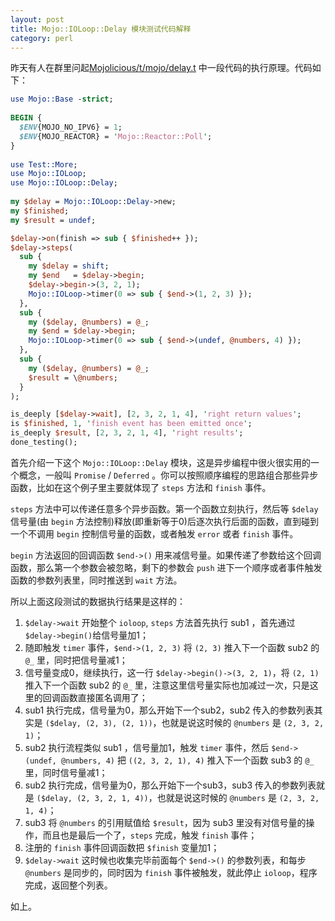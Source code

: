 ```yaml
---
layout: post
title: Mojo::IOLoop::Delay 模块测试代码解释
category: perl
---
```


昨天有人在群里问起[Mojolicious/t/mojo/delay.t](https://metacpan.org/source/SRI/Mojolicious-4.68/t/mojo/delay.t) 中一段代码的执行原理。代码如下：

```perl
use Mojo::Base -strict;
 
BEGIN {
  $ENV{MOJO_NO_IPV6} = 1;
  $ENV{MOJO_REACTOR} = 'Mojo::Reactor::Poll';
}
 
use Test::More;
use Mojo::IOLoop;
use Mojo::IOLoop::Delay;
 
my $delay = Mojo::IOLoop::Delay->new;
my $finished;
my $result = undef;

$delay->on(finish => sub { $finished++ });
$delay->steps(
  sub {
    my $delay = shift;
    my $end   = $delay->begin;
    $delay->begin->(3, 2, 1);
    Mojo::IOLoop->timer(0 => sub { $end->(1, 2, 3) });
  },
  sub {
    my ($delay, @numbers) = @_;
    my $end = $delay->begin;
    Mojo::IOLoop->timer(0 => sub { $end->(undef, @numbers, 4) });
  },
  sub {
    my ($delay, @numbers) = @_;
    $result = \@numbers;
  }
);

is_deeply [$delay->wait], [2, 3, 2, 1, 4], 'right return values';
is $finished, 1, 'finish event has been emitted once';
is_deeply $result, [2, 3, 2, 1, 4], 'right results';
done_testing();
```

首先介绍一下这个 `Mojo::IOLoop::Delay` 模块，这是异步编程中很火很实用的一个概念，一般叫 `Promise` / `Deferred` 。你可以按照顺序编程的思路组合那些异步函数，比如在这个例子里主要就体现了 `steps` 方法和 `finish` 事件。

`steps` 方法中可以传递任意多个异步函数。第一个函数立刻执行，然后等 `$delay` 信号量(由 `begin` 方法控制)释放(即重新等于0)后逐次执行后面的函数，直到碰到一个不调用 `begin` 控制信号量的函数，或者触发 `error` 或者 `finish` 事件。

`begin` 方法返回的回调函数 `$end->()` 用来减信号量。如果传递了参数给这个回调函数，那么第一个参数会被忽略，剩下的参数会 `push` 进下一个顺序或者事件触发函数的参数列表里，同时推送到 `wait` 方法。

所以上面这段测试的数据执行结果是这样的：

1. `$delay->wait` 开始整个 `ioloop`, `steps` 方法首先执行 sub1 ，首先通过 `$delay->begin()`给信号量加1；
2. 随即触发 `timer` 事件，`$end->(1, 2, 3)` 将 `(2, 3)` 推入下一个函数 sub2 的 `@_` 里，同时把信号量减1；
3. 信号量变成0，继续执行，这一行 `$delay->begin()->(3, 2, 1)`，将 `(2, 1)` 推入下一个函数 sub2 的 `@_` 里，注意这里信号量实际也加减过一次，只是这里的回调函数直接匿名调用了；
4. sub1 执行完成，信号量为0，那么开始下一个sub2，sub2 传入的参数列表其实是 `($delay, (2, 3), (2, 1))`，也就是说这时候的 `@numbers` 是 `(2, 3, 2, 1)`；
5. sub2 执行流程类似 sub1 ，信号量加1，触发 `timer` 事件，然后 `$end->(undef, @numbers, 4)` 把 `((2, 3, 2, 1), 4)` 推入下一个函数 sub3 的 `@_` 里，同时信号量减1；
6. sub2 执行完成，信号量为0，那么开始下一个sub3，sub3 传入的参数列表就是 `($delay, (2, 3, 2, 1, 4))`，也就是说这时候的 `@numbers` 是 `(2, 3, 2, 1, 4)`；
7. sub3 将 `@numbers` 的引用赋值给 `$result`，因为 sub3 里没有对信号量的操作，而且也是最后一个了，`steps` 完成，触发 `finish` 事件；
8. 注册的 `finish` 事件回调函数把 `$finish` 变量加1；
9. `$delay->wait` 这时候也收集完毕前面每个 `$end->()` 的参数列表，和每步 `@numbers` 是同步的，同时因为 `finish` 事件被触发，就此停止 `ioloop`，程序完成，返回整个列表。

如上。
